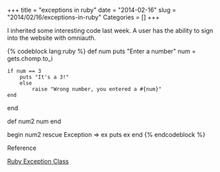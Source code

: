 +++
title = "exceptions in ruby"
date = "2014-02-16"
slug = "2014/02/16/exceptions-in-ruby"
Categories = []
+++

<p>I inherited some interesting code last week.  A user has the ability to sign into the website with omniauth.</p>


{% codeblock lang:ruby %}
def num
	puts "Enter a number"
	num = gets.chomp.to_i

	if num == 3
		puts "It's a 3!"
		else
			raise "Wrong number, you entered a #{num}"
	end
end

def num2
	num
end

begin
	num2
rescue Exception => ex
	puts ex
end
{% endcodeblock %}

<p>Reference</p>
<a href='http://www.ruby-doc.org/core-2.1.0/Exception.html'>Ruby Exception Class</a>
